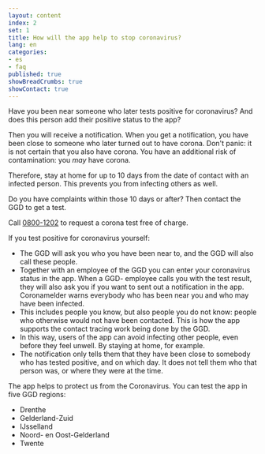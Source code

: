 ```yaml
---
layout: content
index: 2
set: 1
title: How will the app help to stop coronavirus?
lang: en
categories:
- es
- faq
published: true
showBreadCrumbs: true
showContact: true
---
```


Have you been near someone who later tests positive for coronavirus? And does this person add their positive status to the app?

Then you will receive a notification. When you get a notification, you have been close to someone who later turned out to have corona. Don't panic: it is not certain that you also have corona. You have an additional risk of contamination: you _may_ have corona.

Therefore, stay at home for up to 10 days from the date of contact with an infected person. This prevents you from infecting others as well.

Do you have complaints within those 10 days or after? Then contact the GGD to get a test.

Call <a href="tel:08001202">0800-1202</a> to request a corona test free of charge.

If you test positive for coronavirus yourself:
- The GGD will ask you who you have been near to, and the GGD will also call these people.	
- Together with an employee of the GGD you can enter your coronavirus status in the app. When a GGD- employee calls you with the test result, they will also ask you if you want to sent out a notification in the app. Coronamelder warns everybody who has been near you and who may have been infected.
- This includes people you know, but also people you do not know: people who otherwise would not have been contacted. This is how the app supports the contact tracing work being done by the GGD.
- In this way, users of the app can avoid infecting other people, even before they feel unwell. By staying at home, for example.
- The notification only tells them that they have been close to somebody who has tested positive, and on which day. It does not tell them who that person was, or where they were at the time.


The app helps to protect us from the Coronavirus. You can test the app in five GGD regions:
- Drenthe
- Gelderland-Zuid
- IJsselland
- Noord- en Oost-Gelderland
- Twente 
